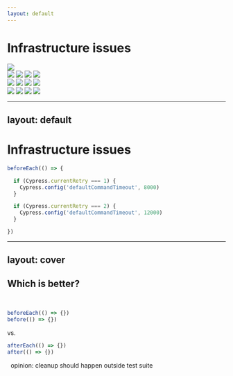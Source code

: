 ```yaml
---
layout: default
---
```


# Infrastructure issues

<div v-click.show='[0,1]'>
  <img src="/images/monitor.png" class="w-200 absolute"/>
</div>

<div v-click.show=1>
  <div class="pb-6">
    <img src="/images/monitor.png" class="w-54 relative inline-block"/>
    <img src="/images/monitor.png" class="w-54 relative inline-block"/>
    <img src="/images/monitor.png" class="w-54 relative inline-block"/>
    <img src="/images/monitor.png" class="w-54 relative inline-block"/>
  </div>
  <div class="pb-6">
    <img src="/images/monitor.png" class="w-54 relative inline-block"/>
    <img src="/images/monitor.png" class="w-54 relative inline-block"/>
    <img src="/images/monitor.png" class="w-54 relative inline-block"/>
    <img src="/images/monitor.png" class="w-54 relative inline-block"/>
  </div>
  <div class="pb-6">
    <img src="/images/monitor.png" class="w-54 relative inline-block"/>
    <img src="/images/monitor.png" class="w-54 relative inline-block"/>
    <img src="/images/monitor.png" class="w-54 relative inline-block"/>
    <img src="/images/monitor.png" class="w-54 relative inline-block"/>
  </div>
</div>

<!--
- another common problem when it comes to flakiness are infrastructure issues
- it’s not uncommon that running test automation happens on a staging server and performance of that server is way too low
- the funny thing is, that even without parallelism your test automation can become a load test
- at one of the companies I have worked with, we were using a testing account that would have thousands of resources on it
- all these API endpoints would contain way too much data and would strain database
- [click] so simply opening an application and make frontend fetch those resources was something that made the backend work extra hard
- since our tests were nice and granular (which is essentially a good thing), we would end up opening the application pretty often
- but we were pretty much DDoSing our staging server by opening that huge testing account tens or hundreds times a minute
-->

---
layout: default
---

# Infrastructure issues

```js
beforeEach(() => {

  if (Cypress.currentRetry === 1) {
    Cypress.config('defaultCommandTimeout', 8000)
  }

  if (Cypress.currentRetry === 2) {
    Cypress.config('defaultCommandTimeout', 12000)
  }

})
```

<!--
- one of the quickfix solutions I have used in the past as many tests started failing was to increase default command timeout when a test failed
- this was based on the assumption that maybe the API responses got slower and the whole application needed more time for elements to render and so on
- I wouldn’t call this an ideal solution, but maybe you could call it pragmatic
- either way, the problem at hand - the huge testing account needed to be solved - ideally by cleaning up the data
-->

---
layout: cover
---

## Which is better?
&nbsp;
```js
beforeEach(() => {}) 
before(() => {}) 
```

vs.

```js
afterEach(() => {}) 
after(() => {}) 
```

&nbsp;
<v-click>opinion: cleanup should happen outside test suite</v-click>

<!--
- when designing a test suite, there’s often a debate on whether you should clean up your data after the test, or before the test
- while I generally lean to cleaning up before the test, if you really want to avoid flakiness
- [click] I’m pretty sure it should happen outside of testing 
- set up a cron job that will clean up data created by tests
- seed your database before e.g. if you are docker
- make sure you have monitoring set up for your testing environment as well to keep it healthy
-->
